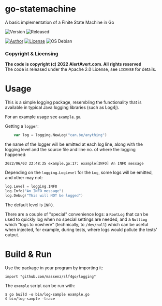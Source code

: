 # go-statemachine

A basic implementation of a Finite State Machine in Go

![Version](https://img.shields.io/badge/Version-0.1.0-blue)
![Released](https://img.shields.io/badge/unreleased-green)

[![Author](https://img.shields.io/badge/Author-M.%20Massenzio-green)](https://github.com/massenz)
[![License](https://img.shields.io/badge/License-Apache%202.0-blue.svg)](https://opensource.org/licenses/Apache-2.0)
![OS Debian](https://img.shields.io/badge/OS-Linux-green)

### Copyright & Licensing

**The code is copyright (c) 2022 AlertAvert.com. All rights reserved**<br>
The code is released under the Apache 2.0 License, see `LICENSE` for details.

# Usage

This is a simple logging package, resembling the functionality that is available in typical Java logging libraries (such as Log4j).

For an example usage see `example.go`.

Getting a `logger`:

```go
	var log = logging.NewLog("can.be/anything")
```
the name of the logger will be emitted at each log line, along with the logging level and the source file and line no. of where the logging happened:

```text
2022/06/03 22:48:35 example.go:17: example[INFO] An INFO message
```

Depending on the `logging.LogLevel` for the `Log`, some logs will be emitted, and other may not:

```go
log.Level = logging.INFO
log.Info("An INFO message")
log.Debug("This will NOT be logged")
```

The default level is `INFO`.

There are a couple of "special" convenience logs: a `RootLog` that can be used to quickly log when no special settings are needed, and a `NullLog` which "logs to nowhere" (technically, to `/dev/null`) which can be useful when injected, for example, during tests, where logs would pollute the tests' output.

# Build & Run

Use the package in your program by importing it:

    import "github.com/massenz/slf4go/logging"

The `example` script can be run with:

```shell
$ go build -o bin/log-sample example.go
$ bin/log-sample -trace
```
